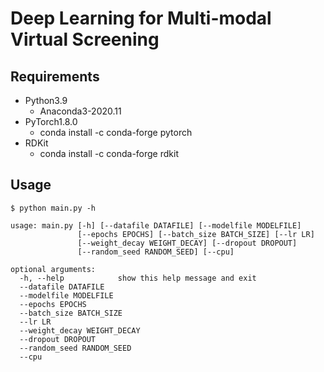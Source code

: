 Deep Learning for Multi-modal Virtual Screening
===============================================

Requirements
------------

- Python3.9
    - Anaconda3-2020.11
- PyTorch1.8.0
    - conda install -c conda-forge pytorch
- RDKit
    - conda install -c conda-forge rdkit

Usage
-----

```
$ python main.py -h

usage: main.py [-h] [--datafile DATAFILE] [--modelfile MODELFILE]
               [--epochs EPOCHS] [--batch_size BATCH_SIZE] [--lr LR]
               [--weight_decay WEIGHT_DECAY] [--dropout DROPOUT]
               [--random_seed RANDOM_SEED] [--cpu]

optional arguments:
  -h, --help            show this help message and exit
  --datafile DATAFILE
  --modelfile MODELFILE
  --epochs EPOCHS
  --batch_size BATCH_SIZE
  --lr LR
  --weight_decay WEIGHT_DECAY
  --dropout DROPOUT
  --random_seed RANDOM_SEED
  --cpu
```
